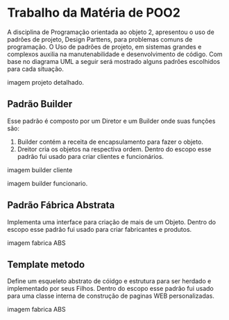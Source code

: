 # Trabalho da Matéria de POO2 

A disciplina de Programação orientada ao objeto 2, apresentou o uso de padrôes de projeto, Design Parttens, para problemas comuns de programação.
O Uso de padrões de projeto, em sistemas grandes e complexos auxilia na manutenabilidade e desenvolvimento de código.
Com base no diagrama UML a seguir será mostrado alguns padrôes escolhidos para cada situação.

imagem projeto detalhado.

## Padrão Builder 
Esse padrão é composto por um Diretor e um Builder onde suas funções são:
1. Builder contém a receita de encapsulamento para fazer o objeto. 
2. Dreitor cria os objetos na respectiva ordem.
Dentro do escopo esse padrão fui usado para criar clientes e funcionários.

imagem builder cliente

imagem builder funcionario.

## Padrão Fábrica Abstrata
Implementa uma interface para criação de mais de um Objeto.
Dentro do escopo esse padrão fui usado para criar fabricantes e produtos.

imagem fabrica ABS

## Template metodo
Define um esqueleto abstrato de cóidgo e estrutura para ser herdado e implementado por seus Filhos.
Dentro do escopo esse padrão fui usado para uma classe interna de construção de paginas WEB personalizadas.

imagem fabrica ABS